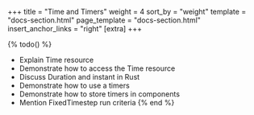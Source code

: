 +++
title = "Time and Timers"
weight = 4
sort_by = "weight"
template = "docs-section.html"
page_template = "docs-section.html"
insert_anchor_links = "right"
[extra]
+++

{% todo() %}

* Explain Time resource
* Demonstrate how to access the Time resource
* Discuss Duration and instant in Rust
* Demonstrate how to use a timers
* Demonstrate how to store timers in components
* Mention FixedTimestep run criteria
{% end %}
